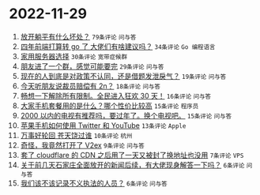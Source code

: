 # 2022-11-29

1. [放开躺平有什么坏处？](https://www.v2ex.com/t/898693) `79条评论` `问与答`
1. [四年前端打算转 go 了 大佬们有啥建议吗？](https://www.v2ex.com/t/898689) `34条评论` `Go 编程语言`
1. [家用服务器选择](https://www.v2ex.com/t/898705) `30条评论` `宽带症候群`
1. [朋友进了一个群，感觉可能要完](https://www.v2ex.com/t/898721) `29条评论` `问与答`
1. [现在的人到底是对政策不认同，还是借题发泄戾气？](https://www.v2ex.com/t/898709) `19条评论` `问与答`
1. [今天听朋友说裁员赔偿有 2n？](https://www.v2ex.com/t/898694) `18条评论` `问与答`
1. [畅想一下解除所有限制。全民进入狂欢 30 天！](https://www.v2ex.com/t/898717) `16条评论` `问与答`
1. [大家手机套餐用的是什么？哪个性价比较高](https://www.v2ex.com/t/898718) `15条评论` `程序员`
1. [2000 以内的电视有推荐吗，要过年了。换个电视吧。](https://www.v2ex.com/t/898711) `15条评论` `问与答`
1. [苹果手机如何使用 Twitter 和 YouTube](https://www.v2ex.com/t/898700) `13条评论` `Apple`
1. [万事好轮回 苍天饶过谁](https://www.v2ex.com/t/898699) `10条评论` `杭州`
1. [奇怪，我竟然打开了 V2ex](https://www.v2ex.com/t/898713) `9条评论` `问与答`
1. [套了 cloudflare 的 CDN 之后用了一天又被封了换地址也没用](https://www.v2ex.com/t/898706) `7条评论` `VPS`
1. [关于前几天石家庄全面放开的新闻后续，有大佬现身解答一下吗？](https://www.v2ex.com/t/898719) `6条评论` `问与答`
1. [我们该不该记录不义执法的人员？](https://www.v2ex.com/t/898690) `6条评论` `问与答`
